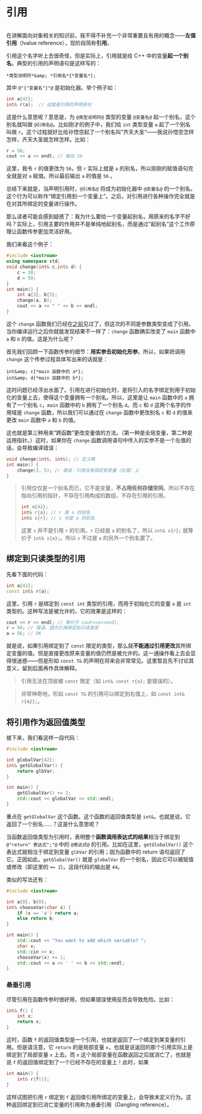 # 引用

<h6 id="idx_左值引用"></h6>
<h6 id="idx_引用"></h6>

在讲解面向对象相关的知识前，我不得不补充一个非常重要且有用的概念——**左值引用**（lvalue reference），现阶段简称**引用**。

引用这个名字听上去很奇怪，但是实际上，引用就是给 C++ 中的变量**起一个别名**。典型的引用的声明语句是这样写的：

```sdsc-legacy
*类型说明符*&amp; *引用名*{*变量名*};
```

其中 `@"{"变量名"}"@` 是初始化器。举个例子如：

```cpp
int a{42};
int& r{a};  // 这就是引用的声明语句
```

这是什么意思呢？意思是，为 `@类型说明符@` 类型的变量 `@变量名@` 起一个别名，这个别名就叫做 `@引用名@`。比如刚才的例子中，我们给 `int` 类型变量 `a` 起了一个别名叫做 `r`。这个过程就好比给孙悟空起了一个别名叫”齐天大圣“——我说孙悟空怎样怎样，齐天大圣就怎样怎样。比如：
```cpp
r = 56;
cout << a << endl; // 输出 56
```
这里，我令 `r` 的值更改为 `56`，但 `r` 实际上就是 `a` 的别名，所以刚刚的赋值语句完全就是对 `a` 赋值。所以最后输出 `a` 的值是 `56` 。

总结下来就是，当声明引用时，`@引用名@` 将成为初始化器中 `@变量名@` 的一个别名。这个行为可以称作“绑定引用到一个变量上”。之后，对引用进行各种操作完全就是在对其所绑定的变量进行操作。

那么读者可能会感到疑惑了：我为什么要给一个变量起别名，用原来的名字不好吗？实际上，引用主要的作用并不是单纯地起别名，而是通过“起别名”这个工作原理让函数传参更加灵活好用。

我们来看这个例子：
```CPP
#include <iostream>
using namespace std;
void change(int& c,int& d) {
    c = 30;
    d = 50;
}
int main() {
    int a{3}, b{5};
    change(a, b);
    cout << a << " " << b << endl;
}
```
这个 `change` 函数我们已经在[之前](/ch03/function_execution.md#参数传递)见过了，但这次的不同是参数类型变成了引用。当你编译运行之后你就能发现结果不一样了：`change` 函数确实改变了 `main` 函数中 `a` 和 `b` 的值。这是为什么呢？

首先我们回顾一下函数传参的细节：**用实参去初始化形参**。所以，如果把调用 `change` 这个传参过程具体写出来的话就是：
```sdsc-legacy
int&amp; c{*main 函数中的 a*};
int&amp; d{*main 函数中的 b*};
```
这时问题已经浮出水面了。引用在进行初始化时，是将引入的名字绑定到用于初始化的变量上去，使得这个变量拥有一个别名。所以，这里是让 `main` 函数中的 `a` 拥有了一个别名 `c`，`main` 函数中的 `b` 拥有了一个别名 `d`。而 `c` 和 `d` 这两个名字的作用域是 `change` 函数，所以我们可以通过在 `change` 函数中更改别名 `c` 和 `d` 的值来更改 `main` 函数中 `a` 和 `b` 的值。

这也就是第三种用来“跨函数”更改变量值的方法。（第一种是全局变量，第二种是运用指针。）这时，如果你在 `change` 函数调用语句中传入的实参不是一个左值的话，会导致编译错误：
```cpp
void change(int&, int&); // 定义略
int main() {
    change(3, 5); // 错误：引用没有绑定到变量（左值）上
}
```

> 引用仅仅是一个别名而已，它不是变量，**不占用任何存储空间**。所以不存在指向引用的指针，不存在引用构成的数组，不存在引用的引用。
>
> ```cpp
> int a{42};
> int& r{a}; // r 是 a 的别名
> int& s{r}; // s 也是 a 的别名
> ```
>
> 这里 `s` 并不是引用 `r` 的引用。`r` 已经是 `a` 的别名了，所以 `int& s{r};` 就等价于 `int& s{a};`。所以 `s` 不过是 `a` 的另外一个别名罢了。

## 绑定到只读类型的引用

先看下面的代码：
```cpp
int a{42};
const int& r{a};
```
这里，引用 `r` 是绑定到 `const int` 类型的引用，而用于初始化它的变量 `a` 是 `int` 类型的。这种写法是被允许的，它的效果是这样的：
```cpp
cout << r << endl; // 等价于 cout<<a<<endl;
r = 56; // 错误，因为引用绑定到只读类型
a = 56; // OK
```

就是说，如果引用绑定到了 `const` 限定的类型，那么就**不能通过引用更改**其所绑定变量的值。但是直接更改原来变量的值仍然是被允许的。这一通操作看上去会显得很迷惑——但是形如 `const T&` 的声明在将来会非常常见。这里暂且先不讨论其意义，留到后面再作具体解释。

> 引用无法在顶层被 `const` 限定（如 `int& const r{a};` 是错误的）。

> 非常神奇地，形如 `const T&` 的引用可以绑定到右值上，如 `const int& r{42};`。

## 将引用作为返回值类型

接下来，我们看这样一段代码：

```CPP
#include <iostream>

int globalVar{42};
int& getGlobalVar() {
    return glbVar;
}

int main() {
    getGlobalVar() += 2;
    std::cout << globalVar << std::endl;
}
```

重点在 `getGlobalVar` 这个函数。这个函数的返回值类型是 `int&`，也就是说，它返回了一个别名……？这是什么意思呢？

当函数返回值类型为引用时，表明整个**函数调用表达式的结果**相当于绑定到 `@"return" 表达式";"@` 中的 `@表达式@` 的引用。比如在这里，`getGlobalVar()` 这个表达式就相当于绑定到变量 `glbVar` 的引用；因为函数中的 return 语句返回了它。正因如此，`getGlobalVar()` 就是 `globalVar` 的一个别名，因此它可以被赋值或修改（即这里的 `+= 2`）。这段代码的输出是 `44`。

类似的写法还有：

```CPP
#include <iostream>

int a{0}, b{0};
int& chooseVar(char x) {
    if (x == 'a') return a;
    else return b;
}

int main() {
    std::cout << "You want to add which variable? ";
    char x;
    std::cin >> x;
    chooseVar(x) += 1;
    std::cout << a << ' ' << b << std::endl;
}
```

### 悬垂引用

尽管引用在函数传参时很好用，但如果错误使用反而会导致危险。比如：
```cpp
int& f() {
    int x;
    return x;
}
```

这时，函数 `f` 的返回值类型是一个引用，也就是返回了一个绑定到某变量的引用。但是请注意，它 `return` 的是局部变量 `x`，也就是说返回的那个引用实际上是绑定到了局部变量 `x` 上去。而 `x` 这个局部变量在函数返回之后就消亡了，也就是说 `f` 的返回值绑定到了一个已经不存在的变量上！此时，如果
```cpp
int main() {
    int& r{f()};
}
```
这样试图把引用 `r` 绑定到 `f` 返回值引用所绑定的变量上，会导致未定义行为。这种返回绑定到已消亡变量的引用称为悬垂引用（Dangling reference）。

